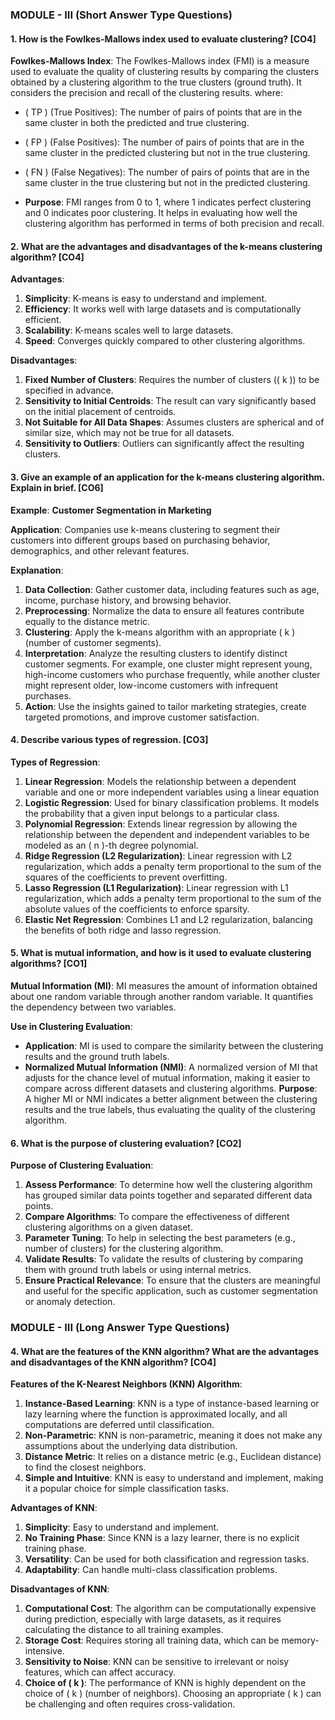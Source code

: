 ### MODULE - III (Short Answer Type Questions)

#### 1. How is the Fowlkes-Mallows index used to evaluate clustering? [CO4]

**Fowlkes-Mallows Index**: The Fowlkes-Mallows index (FMI) is a measure used to evaluate the quality of clustering results by comparing the clusters obtained by a clustering algorithm to the true clusters (ground truth). It considers the precision and recall of the clustering results.
  where:
  - \( TP \) (True Positives): The number of pairs of points that are in the same cluster in both the predicted and true clustering.
  - \( FP \) (False Positives): The number of pairs of points that are in the same cluster in the predicted clustering but not in the true clustering.
  - \( FN \) (False Negatives): The number of pairs of points that are in the same cluster in the true clustering but not in the predicted clustering.

- **Purpose**: FMI ranges from 0 to 1, where 1 indicates perfect clustering and 0 indicates poor clustering. It helps in evaluating how well the clustering algorithm has performed in terms of both precision and recall.

#### 2. What are the advantages and disadvantages of the k-means clustering algorithm? [CO4]

**Advantages**:
1. **Simplicity**: K-means is easy to understand and implement.
2. **Efficiency**: It works well with large datasets and is computationally efficient.
3. **Scalability**: K-means scales well to large datasets.
4. **Speed**: Converges quickly compared to other clustering algorithms.

**Disadvantages**:
1. **Fixed Number of Clusters**: Requires the number of clusters (\( k \)) to be specified in advance.
2. **Sensitivity to Initial Centroids**: The result can vary significantly based on the initial placement of centroids.
3. **Not Suitable for All Data Shapes**: Assumes clusters are spherical and of similar size, which may not be true for all datasets.
4. **Sensitivity to Outliers**: Outliers can significantly affect the resulting clusters.

#### 3. Give an example of an application for the k-means clustering algorithm. Explain in brief. [CO6]

**Example**: **Customer Segmentation in Marketing**

**Application**: Companies use k-means clustering to segment their customers into different groups based on purchasing behavior, demographics, and other relevant features.

**Explanation**:
1. **Data Collection**: Gather customer data, including features such as age, income, purchase history, and browsing behavior.
2. **Preprocessing**: Normalize the data to ensure all features contribute equally to the distance metric.
3. **Clustering**: Apply the k-means algorithm with an appropriate \( k \) (number of customer segments).
4. **Interpretation**: Analyze the resulting clusters to identify distinct customer segments. For example, one cluster might represent young, high-income customers who purchase frequently, while another cluster might represent older, low-income customers with infrequent purchases.
5. **Action**: Use the insights gained to tailor marketing strategies, create targeted promotions, and improve customer satisfaction.

#### 4. Describe various types of regression. [CO3]

**Types of Regression**:
1. **Linear Regression**: Models the relationship between a dependent variable and one or more independent variables using a linear equation
2. **Logistic Regression**: Used for binary classification problems. It models the probability that a given input belongs to a particular class.
3. **Polynomial Regression**: Extends linear regression by allowing the relationship between the dependent and independent variables to be modeled as an \( n \)-th degree polynomial.
4. **Ridge Regression (L2 Regularization)**: Linear regression with L2 regularization, which adds a penalty term proportional to the sum of the squares of the coefficients to prevent overfitting.
5. **Lasso Regression (L1 Regularization)**: Linear regression with L1 regularization, which adds a penalty term proportional to the sum of the absolute values of the coefficients to enforce sparsity.
6. **Elastic Net Regression**: Combines L1 and L2 regularization, balancing the benefits of both ridge and lasso regression.
  

#### 5. What is mutual information, and how is it used to evaluate clustering algorithms? [CO1]

**Mutual Information (MI)**: MI measures the amount of information obtained about one random variable through another random variable. It quantifies the dependency between two variables.

**Use in Clustering Evaluation**:
- **Application**: MI is used to compare the similarity between the clustering results and the ground truth labels.
- **Normalized Mutual Information (NMI)**: A normalized version of MI that adjusts for the chance level of mutual information, making it easier to compare across different datasets and clustering algorithms.
**Purpose**: A higher MI or NMI indicates a better alignment between the clustering results and the true labels, thus evaluating the quality of the clustering algorithm.

#### 6. What is the purpose of clustering evaluation? [CO2]

**Purpose of Clustering Evaluation**:
1. **Assess Performance**: To determine how well the clustering algorithm has grouped similar data points together and separated different data points.
2. **Compare Algorithms**: To compare the effectiveness of different clustering algorithms on a given dataset.
3. **Parameter Tuning**: To help in selecting the best parameters (e.g., number of clusters) for the clustering algorithm.
4. **Validate Results**: To validate the results of clustering by comparing them with ground truth labels or using internal metrics.
5. **Ensure Practical Relevance**: To ensure that the clusters are meaningful and useful for the specific application, such as customer segmentation or anomaly detection.


### MODULE - III (Long Answer Type Questions)

#### 4. What are the features of the KNN algorithm? What are the advantages and disadvantages of the KNN algorithm? [CO4]

**Features of the K-Nearest Neighbors (KNN) Algorithm**:
1. **Instance-Based Learning**: KNN is a type of instance-based learning or lazy learning where the function is approximated locally, and all computations are deferred until classification.
2. **Non-Parametric**: KNN is non-parametric, meaning it does not make any assumptions about the underlying data distribution.
3. **Distance Metric**: It relies on a distance metric (e.g., Euclidean distance) to find the closest neighbors.
4. **Simple and Intuitive**: KNN is easy to understand and implement, making it a popular choice for simple classification tasks.

**Advantages of KNN**:
1. **Simplicity**: Easy to understand and implement.
2. **No Training Phase**: Since KNN is a lazy learner, there is no explicit training phase.
3. **Versatility**: Can be used for both classification and regression tasks.
4. **Adaptability**: Can handle multi-class classification problems.

**Disadvantages of KNN**:
1. **Computational Cost**: The algorithm can be computationally expensive during prediction, especially with large datasets, as it requires calculating the distance to all training examples.
2. **Storage Cost**: Requires storing all training data, which can be memory-intensive.
3. **Sensitivity to Noise**: KNN can be sensitive to irrelevant or noisy features, which can affect accuracy.
4. **Choice of \( k \)**: The performance of KNN is highly dependent on the choice of \( k \) (number of neighbors). Choosing an appropriate \( k \) can be challenging and often requires cross-validation.

